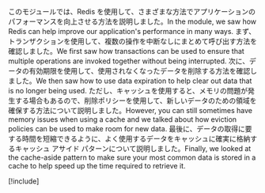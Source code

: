 <span data-ttu-id="c5a5e-101">このモジュールでは、Redis を使用して、さまざまな方法でアプリケーションのパフォーマンスを向上させる方法を説明しました。</span><span class="sxs-lookup"><span data-stu-id="c5a5e-101">In the module, we saw how Redis can help improve our application's performance in many ways.</span></span> <span data-ttu-id="c5a5e-102">まず、トランザクションを使用して、複数の操作を中断なしにまとめて呼び出す方法を確認しました。</span><span class="sxs-lookup"><span data-stu-id="c5a5e-102">We first saw how transactions can be used to ensure that multiple operations are invoked together without being interrupted.</span></span> <span data-ttu-id="c5a5e-103">次に、データの有効期限を使用して、使用されなくなったデータを削除する方法を確認しました。</span><span class="sxs-lookup"><span data-stu-id="c5a5e-103">We then saw how to use data expiration to help clear out data that is no longer being used.</span></span> <span data-ttu-id="c5a5e-104">ただし、キャッシュを使用すると、メモリの問題が発生する場合もあるので、削除ポリシーを使用して、新しいデータのための領域を確保する方法について説明しました。</span><span class="sxs-lookup"><span data-stu-id="c5a5e-104">However, you can still sometimes have memory issues when using a cache and we talked about how eviction policies can be used to make room for new data.</span></span> <span data-ttu-id="c5a5e-105">最後に、データの取得に要する時間を短縮できるように、よく使用するデータをキャッシュに確実に格納するキャッシュ アサイド パターンについて説明しました。</span><span class="sxs-lookup"><span data-stu-id="c5a5e-105">Finally, we looked at the cache-aside pattern to make sure your most common data is stored in a cache to help speed up the time required to retrieve it.</span></span>

<!-- Cleanup sandbox -->
[!include[](../../../includes/azure-sandbox-cleanup.md)]
